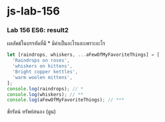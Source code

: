 # js-lab-156
### Lab 156 ES6: result2
ผลลัพธ์ในบรรทัดที่มี * มีค่าเป็นอะไรและเพราะอะไร

```JavaScript
let [raindrops, whiskers, ...aFewOfMyFavoriteThings] = [
  'Raindrops on roses',
  'whiskers on kittens',
  'Bright copper kettles',
  'warm woolen mittens',
];
console.log(raindrops); // *
console.log(whiskers); // **
console.log(aFewOfMyFavoriteThings); // ***
```
ชัยรัตน์ ทรัพย์สนอง (ตูน)
